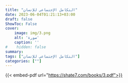 ```yaml
---
title: "التكامل الإجتماعي للإنسان"
date: 2023-06-04T01:21:13+03:00
draft: false
ShowToc: False
cover:
    image: img/3.png
    alt: 'صورة'
    caption: ''
#    hidden: false
summary: 
tags: ["التكامل الإجتماعي للإنسان"]
categories: [""]
---
```

{{< embed-pdf url="https://shate7.com/books/3.pdf">}} 